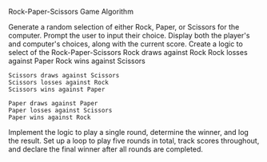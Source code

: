Rock-Paper-Scissors Game Algorithm

Generate a random selection of either Rock, Paper, or Scissors for the computer.
Prompt the user to input their choice.
Display both the player's and computer's choices, along with the current score.
Create a logic to select of the Rock-Paper-Scissors
    Rock draws against Rock
    Rock losses against Paper
    Rock wins against Scissors
    
    Scissors draws against Scissors
    Scissors losses against Rock
    Scissors wins against Paper

    Paper draws against Paper
    Paper losses against Scissors
    Paper wins against Rock

Implement the logic to play a single round, determine the winner, and log the result.
Set up a loop to play five rounds in total, track scores throughout, and declare the final winner after all rounds are completed.

